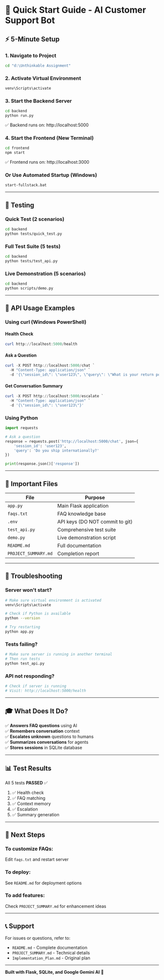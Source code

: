 # 🎯 Quick Start Guide - AI Customer Support Bot

## ⚡ 5-Minute Setup

### 1. Navigate to Project

```bash
cd "d:\Unthinkable Assignment"
```

### 2. Activate Virtual Environment

```bash
venv\Scripts\activate
```

### 3. Start the Backend Server

```bash
cd backend
python run.py
```

✅ Backend runs on: http://localhost:5000

### 4. Start the Frontend (New Terminal)

```bash
cd frontend
npm start
```

✅ Frontend runs on: http://localhost:3000

### Or Use Automated Startup (Windows)

```bash
start-fullstack.bat
```

---

## 🧪 Testing

### Quick Test (2 scenarios)

```bash
cd backend
python tests/quick_test.py
```

### Full Test Suite (5 tests)

```bash
cd backend
python tests/test_api.py
```

### Live Demonstration (5 scenarios)

```bash
cd backend
python scripts/demo.py
```

---

## 📡 API Usage Examples

### Using curl (Windows PowerShell)

#### Health Check

```powershell
curl http://localhost:5000/health
```

#### Ask a Question

```powershell
curl -X POST http://localhost:5000/chat `
  -H "Content-Type: application/json" `
  -d '{\"session_id\": \"user123\", \"query\": \"What is your return policy?\"}'
```

#### Get Conversation Summary

```powershell
curl -X POST http://localhost:5000/escalate `
  -H "Content-Type: application/json" `
  -d '{\"session_id\": \"user123\"}'
```

### Using Python

```python
import requests

# Ask a question
response = requests.post('http://localhost:5000/chat', json={
    'session_id': 'user123',
    'query': 'Do you ship internationally?'
})

print(response.json()['response'])
```

---

## 📁 Important Files

| File                 | Purpose                         |
| -------------------- | ------------------------------- |
| `app.py`             | Main Flask application          |
| `faqs.txt`           | FAQ knowledge base              |
| `.env`               | API keys (DO NOT commit to git) |
| `test_api.py`        | Comprehensive test suite        |
| `demo.py`            | Live demonstration script       |
| `README.md`          | Full documentation              |
| `PROJECT_SUMMARY.md` | Completion report               |

---

## 🔧 Troubleshooting

### Server won't start?

```bash
# Make sure virtual environment is activated
venv\Scripts\activate

# Check if Python is available
python --version

# Try restarting
python app.py
```

### Tests failing?

```bash
# Make sure server is running in another terminal
# Then run tests
python test_api.py
```

### API not responding?

```bash
# Check if server is running
# Visit: http://localhost:5000/health
```

---

## 🎓 What Does It Do?

✅ **Answers FAQ questions** using AI  
✅ **Remembers conversation** context  
✅ **Escalates unknown** questions to humans  
✅ **Summarizes conversations** for agents  
✅ **Stores sessions** in SQLite database

---

## 📊 Test Results

All 5 tests **PASSED** ✅

1. ✅ Health check
2. ✅ FAQ matching
3. ✅ Context memory
4. ✅ Escalation
5. ✅ Summary generation

---

## 🚀 Next Steps

### To customize FAQs:

Edit `faqs.txt` and restart server

### To deploy:

See `README.md` for deployment options

### To add features:

Check `PROJECT_SUMMARY.md` for enhancement ideas

---

## 📞 Support

For issues or questions, refer to:

- `README.md` - Complete documentation
- `PROJECT_SUMMARY.md` - Technical details
- `Implementation_Plan.md` - Original plan

---

**Built with Flask, SQLite, and Google Gemini AI** 🤖
